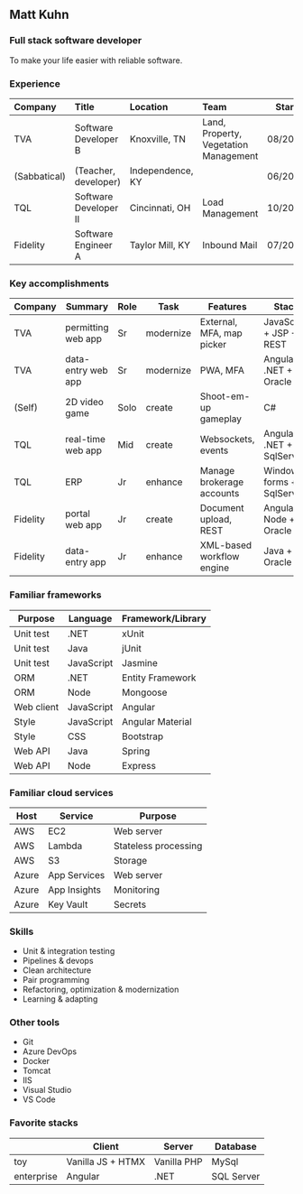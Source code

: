 ## Matt Kuhn

### Full stack software developer

To make your life easier with reliable software.

### Experience

| Company      | Title                       | Location         | Team                                  | Start   | End     |
| :----------- | :-------------------------- | :--------------- | :------------------------------------ | :-----: | :-----: |
| TVA          | Software Developer B        | Knoxville, TN    | Land, Property, Vegetation Management | 08/2022 | CURRENT |
| (Sabbatical) | (Teacher, developer)        | Independence, KY |                                       | 06/2020 | 08/2022 |
| TQL          | Software Developer II       | Cincinnati, OH   | Load Management                       | 10/2018 | 06/2020 |
| Fidelity     | Software Engineer A         | Taylor Mill, KY  | Inbound Mail                          | 07/2015 | 10/2018 |

### Key accomplishments

| Company  | Summary            | Role | Task        | Features                   | Stack                       | Host    |
| -------- | ------------------ | ---- | ----------- | -------------------------- | --------------------------- | ------- |
| TVA      | permitting web app | Sr   | modernize   | External, MFA, map picker  | JavaScript + JSP + REST     | Azure   |
| TVA      | data-entry web app | Sr   | modernize   | PWA, MFA                   | Angular + .NET + Oracle     | Azure   |
| (Self)   | 2D video game      | Solo | create      | Shoot-em-up gameplay       | C#                          |         |
| TQL      | real-time web app  | Mid  | create      | Websockets, events         | Angular + .NET + SqlServer  | On-prem |
| TQL      | ERP                | Jr   | enhance     | Manage brokerage accounts  | Windows forms + SqlServer   | On-prem |
| Fidelity | portal web app     | Jr   | create      | Document upload, REST      | Angular + Node + Oracle     | AWS     |
| Fidelity | data-entry app     | Jr   | enhance     | XML-based workflow engine  | Java + Oracle               | On-prem |

### Familiar frameworks

| Purpose    | Language   | Framework/Library |
| ---------- | ---------- | ----------------- |
| Unit test  | .NET       | xUnit             |
| Unit test  | Java       | jUnit             |
| Unit test  | JavaScript | Jasmine           |
| ORM        | .NET       | Entity Framework  |
| ORM        | Node       | Mongoose          |
| Web client | JavaScript | Angular           |
| Style      | JavaScript | Angular Material  |
| Style      | CSS        | Bootstrap         |
| Web API    | Java       | Spring            |
| Web API    | Node       | Express           |

### Familiar cloud services

| Host  | Service      | Purpose              |
| ----- | ------------ | -------------------- |
| AWS   | EC2          | Web server           |
| AWS   | Lambda       | Stateless processing |
| AWS   | S3           | Storage              |
| Azure | App Services | Web server           |
| Azure | App Insights | Monitoring           |
| Azure | Key Vault    | Secrets              |

### Skills

- Unit & integration testing
- Pipelines & devops
- Clean architecture
- Pair programming
- Refactoring, optimization & modernization
- Learning & adapting

### Other tools

- Git
- Azure DevOps
- Docker
- Tomcat
- IIS
- Visual Studio
- VS Code

### Favorite stacks

|            | Client            | Server      | Database   |
| ---------- | ----------------- | ----------- | ---------- |
| toy        | Vanilla JS + HTMX | Vanilla PHP | MySql      |
| enterprise | Angular           | .NET        | SQL Server |
